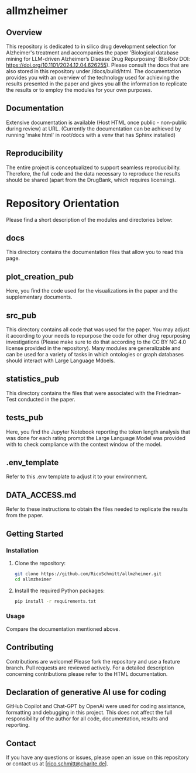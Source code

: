 # allmzheimer

## Overview
This repository is dedicated to in silico drug development selection for Alzheimer's treatment and accompanies the paper 'Biological database mining for LLM-driven Alzheimer’s Disease Drug Repurposing' (BioRxiv DOI: https://doi.org/10.1101/2024.12.04.626255).
Please consult the docs that are also stored in this repository under /docs/build/html.
The documentation provides you with an overview of the technology used for achieving the results presented in the paper and gives you all the information to replicate the results or to employ the modules for your own purposes.

## Documentation
Extensive documentation is available (Host HTML once public - non-public during review) at URL.
(Currently the documentation can be achieved by running 'make html' in root/docs with a venv that has Sphinx installed)

## Reproducibility
The entire project is conceptualized to support seamless reproducibility. Therefore, the full code and the data necessary to reproduce the results should be shared (apart from the DrugBank, which requires licensing).

# Repository Orientation
Please find a short description of the modules and directories below:

docs
------------------------------------
This directory contains the documentation files that allow you to read this page.

plot_creation_pub
------------------------------------
Here, you find the code used for the visualizations in the paper and the supplementary documents.

src_pub
------------------------------------
This directory contains all code that was used for the paper. You may adjust it according to your needs to repurpose the code for other drug repurposing investigations (Please make sure to do that according to the CC BY NC 4.0 license provided in the repository).
Many modules are generalizable and can be used for a variety of tasks in which ontologies or graph databases should interact with Large Language Mdoels.

statistics_pub
------------------------------------
This directory contains the files that were associated with the Friedman-Test conducted in the paper.

tests_pub
------------------------------------
Here, you find the Jupyter Notebook reporting the token length analysis that was done for each rating prompt the Large Language Model was provided with to check compliance with the context window of the model.

.env_template
------------------------------------
Refer to this .env template to adjust it to your environment.

DATA_ACCESS.md
------------------------------------
Refer to these instructions to obtain the files needed to replicate the results from the paper.



## Getting Started


### Installation
1. Clone the repository:
    ```sh
    git clone https://github.com/RicoSchmitt/allmzheimer.git
    cd allmzheimer
    ```
2. Install the required Python packages:
    ```sh
    pip install -r requirements.txt
    ```

### Usage
Compare the documentation mentioned above.

## Contributing
Contributions are welcome! Please fork the repository and use a feature branch. Pull requests are reviewed actively.
For a detailed description concerning contributions please refer to the HTML documentation.

## Declaration of generative AI use for coding
GitHub Copilot and Chat-GPT by OpenAi were used for coding assistance, formatting and debugging in this project.
This does not affect the full responsibility of the author for all code, documentation, results and reporting.


## Contact
If you have any questions or issues, please open an issue on this repository or contact us at [rico.schmitt@charite.de].

